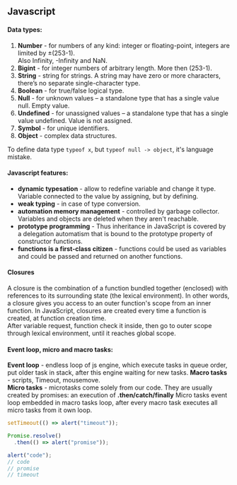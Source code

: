 ## Javascript

#### Data types:
1. **Number** - for numbers of any kind: integer or floating-point, integers are limited by ±(253-1).  
 Also Infinity, -Infinity and NaN.
2. **Bigint** - for integer numbers of arbitrary length. More then (253-1). 
3. **String** - string for strings. A string may have zero or more characters, there’s no separate single-character type.
4. **Boolean** - for true/false logical type.
5. **Null** - for unknown values – a standalone type that has a single value null. Empty value. 
6. **Undefined** - for unassigned values – a standalone type that has a single value undefined. Value is not assigned. 
7. **Symbol** - for unique identifiers.
8. **Object** - complex data structures.

To define data type `typeof x`, but `typeof null -> object`, it's language mistake. 

#### Javascript features:
* **dynamic typesation** - allow to redefine variable and change it type. Variable connected to the value by assigning, but by defining. 
* **weak typing** - in case of type conversion.
* **automation memory management** - controlled by garbage collector. Variables and objects are deleted when they aren't reachable. 
* **prototype programming** - Thus inheritance in JavaScript is covered by a delegation automatism that is bound to the prototype property of constructor functions.
* **functions is a first-class citizen** - functions could be used as variables and could be passed and returned on another functions. 

#### Closures
A closure is the combination of a function bundled together (enclosed) with references to its surrounding state (the lexical environment). In other words, a closure gives you access to an outer function's scope from an inner function. In JavaScript, closures are created every time a function is created, at function creation time.  
After variable request, function check it inside, then go to outer scope through lexical environment, until it reaches global scope. 

#### Event loop, micro and macro tasks:
**Event loop** - endless loop of js engine, which execute tasks in queue order, put older task in stack, after this engine waiting for new tasks. 
**Macro tasks** - scripts, Timeout, mousemove.  
**Micro tasks** - microtasks come solely from our code. They are usually created by promises: an execution of **.then/catch/finally**
Micro tasks event loop embedded in macro tasks loop, after every macro task executes all micro tasks from it own loop. 
```javascript
setTimeout(() => alert("timeout"));

Promise.resolve()
  .then(() => alert("promise"));

alert("code");
// code
// promise
// timeout
```
